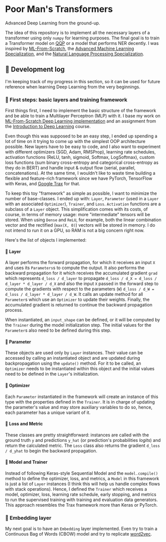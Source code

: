# Poor Man's Transformers

Advanced Deep Learning from the ground-up.

The idea of this repository is to implement all the necessary layers of a transformer using only `numpy` for learning
purposes. The final goal is to train a Transformer model on [QQP](https://www.kaggle.com/c/quora-question-pairs) or a
model that performs NER decently. I was inspired by
[ML-From-Scratch](https://github.com/eriklindernoren/ML-From-Scratch),
the [Advanced Machine Learning Specialization](https://www.coursera.org/specializations/aml), and
the [Natural Language Processing Specialization](https://www.coursera.org/specializations/natural-language-processing).

## :notebook: Development log

I'm keeping track of my progress in this section, so it can be used for future reference when learning Deep Learning
from the very beginnings.

### :bookmark: First steps: basic layers and training framework

First things first, I need to implement the basic structure of the framework and be able to train a Multilayer
Perceptron (MLP) with it. I base my work
on [ML-From-Scratch Deep Learning implementation](https://github.com/eriklindernoren/ML-From-Scratch#deep-learning)
and an assignment from the [Introduction to Deep Learning](https://www.coursera.org/learn/intro-to-deep-learning)
course.

Even though this was supposed to be an easy step, I ended up spending a lot of time on it trying to come up with the
simplest OOP architecture possible. New layers have to be easy to code, and I also want to experiment with different
optimizers (SGD, Adam, RMSProp), learning rate schedules, activation functions (ReLU, tanh, sigmoid, Softmax,
LogSoftmax), custom loss functions (sum binary cross-entropy and categorical cross-entropy as they do in BERT) and
handle input & output flow (serial, parallel, concatenations). At the same time, I wouldn't like to waste time building
a flexible and feature-rich framework since we have PyTorch, TensorFlow with Keras,
and [Google Trax](https://github.com/google/trax) for that.

To keep this toy "framework" as simple as possible, I want to minimize the number of base-classes. I ended up with:
`Layer`, `Parameter` (used in a `Layer` with an associated `Optimizer`), `Trainer`, and `Loss`. `Activation` functions
are a subclass of a `Layer` object. This simplification comes with its costs, of course, in terms of memory usage: more
"intermediate" tensors will be stored. When using `Dense` and `ReLU`, for example, both the linear combination vector
and the rectified (`max(X, 0)`) vectors will be stored in memory. I do not intend to run it on a GPU, so RAM is not a
big concern right now.

Here's the list of objects I implemented:

#### :pushpin: Layer

A layer performs the forward propagation, for which it receives an input `X` and uses its `Parameters`s to compute the
output. It also performs the backward propagation for it which receives the accumulated gradient `grad`
which represents `d_loss / d_layer` to propagate `d_loss / d_X = d_loss / d_layer * d_layer / d_X` and also the
input `X` passed in the forward step to compute the gradients with respect to the parameters (`W`)
`d_loss / d_W = d_loss / d_layer * d_layer / d_W`. It calls an update method for all `Parameter`s which use
an `Optimizer` to update their weights. Finally, the accumulated gradient is returned to continue the backward
propagation process.

When instantiated, an `input_shape` can be defined, or it will be computed by the `Trainer` during the model
initialization step. The initial values for the `Parameter`s also need to be defined during this step.

#### :pushpin: Parameter

These objects are used only by `Layer` instances. Their value can be accessed by calling an instantiated object and are
updated during backpropagation using the `update()` method. For it to be called, an `Optimizer` needs to be instantiated
within this object and the initial values need to be defined in the `Layer`'s initialization.

#### :pushpin: Optimizer

Each `Parameter` instantiated in the framework will create an instance of this type with the properties defined in
the `Trainer`. It is in charge of updating the parameter's value and may store auxiliary variables to do so, hence, each
parameter has a unique variant of it.

#### :pushpin: Loss and Metric

These classes are pretty straightforward: instances are called with the ground truth `y` and predictions `y_hat` (or
prediction's probabilities *logits*) and return the calculated metric. The `Loss` class also returns the gradient
`d_loss / d_yhat` to begin the backward propagation.

#### :pushpin: Model and Trainer

Instead of following Keras-style Sequential Model and the `model.compile()` method to define the optimizer, loss, and
metrics, a `Model` in this framework is just a list of `Layer` instances (I think this will help us handle complex flows
with stack operations). Hence, I defined the `Trainer` which receives a model, optimizer, loss, learning rate schedule,
early stopping, and metrics to run the supervised training with training and evaluation data generators. This approach
resembles the Trax framework more than Keras or PyTorch.

### :bookmark: Embedding layer

My next goal is to have an `Embedding` layer implemented. Even try to train a Continuous Bag of Words (CBOW) model and
try to replicate [word2vec](https://arxiv.org/pdf/1301.3781.pdf).
